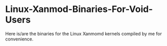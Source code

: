 # Linux-Xanmod-Binaries-For-Void-Users
 Here is/are the binaries for the Linux Xanmomd kernels compiled by me for convenience.
